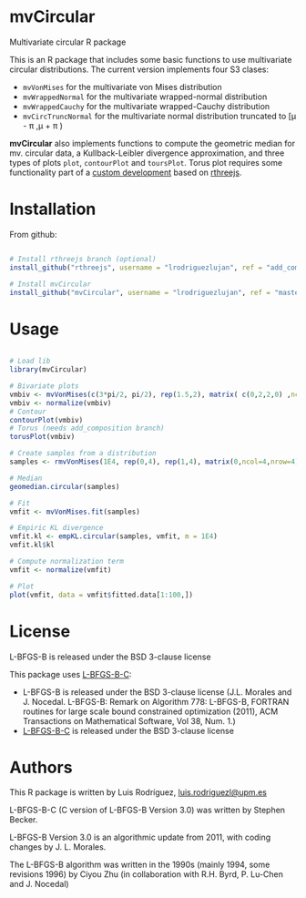 # mvCircular

Multivariate circular  R package 

This is an R package that includes some basic functions to use multivariate circular distributions. The current version implements four S3 clases:
- `mvVonMises` for the multivariate von Mises distribution
- `mvWrappedNormal` for the multivariate wrapped-normal distribution
- `mvWrappedCauchy` for the multivariate wrapped-Cauchy distribution
- `mvCircTruncNormal` for the multivariate normal distribution truncated to [μ - π ,μ + π )

**mvCircular** also implements functions to compute the geometric median for mv. circular data, a Kullback-Leibler divergence approximation, and three types of plots `plot`, `contourPlot` and `toursPlot`. Torus plot requires some functionality part of a [custom development](https://github.com/lrodriguezlujan/rthreejs/tree/add_composition) based on [rthreejs](http://bwlewis.github.io/rthreejs/).

# Installation

From github:

``` R 

# Install rthreejs branch (optional)
install_github("rthreejs", username = "lrodriguezlujan", ref = "add_composition")

# Install mvCircular
install_github("mvCircular", username = "lrodriguezlujan", ref = "master")

```

# Usage

``` R

# Load lib
library(mvCircular)

# Bivariate plots
vmbiv <- mvVonMises(c(3*pi/2, pi/2), rep(1.5,2), matrix( c(0,2,2,0) ,ncol=2,nrow=2) )
vmbiv <- normalize(vmbiv)
# Contour
contourPlot(vmbiv)
# Torus (needs add_composition branch)
torusPlot(vmbiv)

# Create samples from a distribution
samples <- rmvVonMises(1E4, rep(0,4), rep(1,4), matrix(0,ncol=4,nrow=4) )

# Median
geomedian.circular(samples)

# Fit
vmfit <- mvVonMises.fit(samples)

# Empiric KL divergence
vmfit.kl <- empKL.circular(samples, vmfit, m = 1E4)
vmfit.kl$kl

# Compute normalization term
vmfit <- normalize(vmfit)

# Plot
plot(vmfit, data = vmfit$fitted.data[1:100,])

```

# License

L-BFGS-B is released under the BSD 3-clause license

This package uses [L-BFGS-B-C](https://github.com/stephenbeckr/L-BFGS-B-C):
- L-BFGS-B is released under the BSD 3-clause license (J.L. Morales and J. Nocedal. L-BFGS-B: Remark on Algorithm 778: L-BFGS-B, FORTRAN routines for large scale bound constrained optimization (2011), ACM Transactions on Mathematical Software, Vol 38, Num. 1.)
- [L-BFGS-B-C](https://github.com/stephenbeckr/L-BFGS-B-C) is released under the BSD 3-clause license

# Authors

This R package is written by Luis Rodríguez, [luis.rodriguezl@upm.es](mailto:luis.rodriguezl@upm.es)

L-BFGS-B-C  (C version of L-BFGS-B Version 3.0) was written by Stephen Becker.

L-BFGS-B Version 3.0 is an algorithmic update from 2011, with coding changes by J. L. Morales.

The L-BFGS-B algorithm was written in the 1990s (mainly 1994, some revisions 1996) by Ciyou Zhu (in collaboration with R.H. Byrd, P. Lu-Chen and J. Nocedal)



